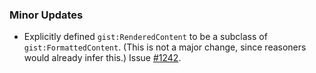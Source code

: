 ### Minor Updates

- Explicitly defined `gist:RenderedContent` to be a subclass of `gist:FormattedContent`. (This is not a major change, since reasoners would already infer this.) Issue [#1242](https://github.com/semanticarts/gist/issues/1242).
